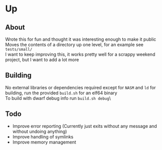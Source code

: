 # Up
## About
Wrote this for fun and thought it was interesting enough to make it public\
Moves the contents of a directory up one level, for an example see `tests/small/`\
I want to keep improving this, it works pretty well for a scrappy weekend project, but I want to add a lot more
## Building
No external libraries or dependencies required except for `NASM` and `ld` for building, run the provided `build.sh` for an elf64 binary\
To build with dwarf debug info run `build.sh debug`\
## Todo
 - Improve error reporting (Currently just exits without any message and without undoing anything)
 - Improve handling of symlinks
 - Improve memory management

